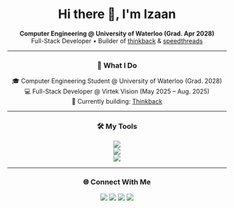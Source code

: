 <h1 align="center">Hi there 👋, I'm Izaan</h1>

<div align="center">
  <b>Computer Engineering @ University of Waterloo (Grad. Apr 2028)</b><br/>
  Full-Stack Developer • Builder of <a href="https://thinkbackai.ca">thinkback</a> & <a href="https://izaanqaiser.github.io/speed-threads/">speedthreads</a>
</div>

---

<div align="center">

### 🚀 What I Do  

🎓 Computer Engineering Student @ University of Waterloo (Grad. 2028)  
💻 Full-Stack Developer @ Virtek Vision (May 2025 – Aug. 2025)  
🔨 Currently building: <a href="https://thinkbackai.ca">Thinkback</a>  

</div>

---

<div align="center">

### 🛠️ My Tools  

<img src="https://skillicons.dev/icons?i=react,js,ts,python,next,express,nodejs,html,css" /><br/>
<img src="https://skillicons.dev/icons?i=c,cpp,cs" /><br/>
<img src="https://skillicons.dev/icons?i=npm,git,pip" />

</div>

---

<div align="center">

### 🌐 Connect With Me  

<a href="mailto:izaans.email@gmail.com"><img src="https://skillicons.dev/icons?i=gmail" /></a>
<a href="https://linkedin.com/in/izaanqaiser"><img src="https://skillicons.dev/icons?i=linkedin" /></a>
<a href="https://instagram.com/YOUR_HANDLE"><img src="https://skillicons.dev/icons?i=instagram" /></a>
<a href="https://x.com/YOUR_HANDLE"><img src="https://skillicons.dev/icons?i=twitter" /></a>

</div>
